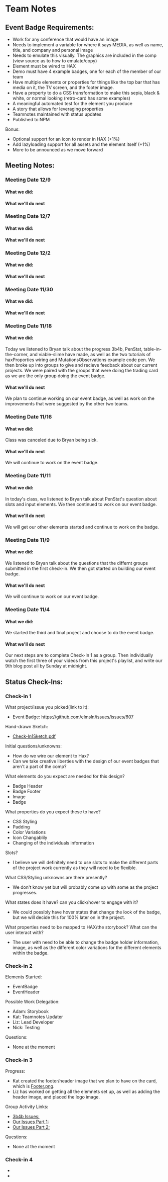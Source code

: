 # Team Notes

## Event Badge Requirements:
- Work for any conference that would have an image
- Needs to implement a variable for where it says MEDIA, as well as name, title, and company and personal image
- Needs to emulate this visually. The graphics are included in the comp (view source as to how to emulate/copy)
- Element must be wired to HAX
- Demo must have 4 example badges, one for each of the member of our team
- Have multiple elements or properties for things like the top bar that has media on it, the TV screen, and the footer image.
- Have a property to do a CSS transformation to make this sepia, black & white, or normal looking (retro-card has some examples)
- A meaningful automated test for the element you produce
- A story that allows for leveraging properties
- Teamnotes maintained with status updates
- Published to NPM

Bonus:
- Optional support for an icon to render in HAX (+1%)
- Add lazyloading support for all assets and the element itself (+1%)
- More to be announced as we move forward

## Meeting Notes:

### Meeting Date 12/9

#### What we did: 


#### What we'll do next


### Meeting Date 12/7

#### What we did: 


#### What we'll do next


### Meeting Date 12/2

#### What we did: 


#### What we'll do next


### Meeting Date 11/30

#### What we did: 


#### What we'll do next


### Meeting Date 11/18

#### What we did: 
Today we listened to Bryan talk about the progress 3b4b, PenStat, table-in-the-corner, and viable-slime have made, as well as the two tutorials of haxProporties wiring and MutationsObservations example code pen. We then broke up into groups to give and recieve feedback about our current projects. We were paired with the groups that were doing the trading card as we are the only group doing the event badge.

#### What we'll do next
We plan to continue working on our event badge, as well as work on the improvements that were suggested by the other two teams.

### Meeting Date 11/16

#### What we did:
Class was canceled due to Bryan being sick.

#### What we'll do next
We will continue to work on the event badge.

### Meeting Date 11/11

#### What we did:
In today's class, we listened to Bryan talk about PenStat's question about slots and input elements. We then continued to work on our event badge.

#### What we'll do next
We will get our other elements started and continue to work on the badge.

### Meeting Date 11/9

#### What we did:
We listened to Bryan talk about the questions that the differnt groups submitted in the first check-in. We then got started on building our event badge.

#### What we'll do next
We will continue to work on our event badge.

### Meeting Date 11/4

#### What we did:
We started the third and final project and choose to do the event badge.

#### What we'll do next
Our next steps are to complete Check-In 1 as a group. Then individually watch the first three of your videos from this project's playlist, and write our 9th blog post all by Sunday at midnight.

## Status Check-Ins:

### Check-in 1
What project/issue you picked(link to it):
- Event Badge: https://github.com/elmsln/issues/issues/607

Hand-drawn Sketch:
- [Check-In1Sketch.pdf](https://github.com/runtimeErrorsMadeEasy/Project3/blob/master/Check-In1Sketch.pdf)

Initial questions/unknowns:
- How do we wire our element to Hax?
- Can we take creative liberties with the design of our event badges that aren't a part of the comp?

What elements do you expect are needed for this design?
- Badge Header
- Badge Footer
- Image
- Badge

What properties do you expect these to have?
- CSS Styling
- Padding
- Color Variations
- Icon Changablily 
- Changing of the individuals information

Slots?
- I believe we will definitely need to use slots to make the different parts of the project work currently as they will need to be flexible.

What CSS/Styling unknowns are there presently?
- We don't know yet but will probably come up with some as the project progresses.

What states does it have? can you click/hover to engage with it?
- We could possibly have hover states that change the look of the badge, but we will decide this for 100% later on in the project.

What properties need to be mapped to HAX/the storybook? What can the user interact with?
- The user with need to be able to change the badge holder information, image, as well as the different color variations for the different elements within the badge.

### Check-in 2
Elements Started:
- EventBadge
- EventHeader

Possible Work Delegation:
- Adam: Storybook
- Kat: Teamnotes Updater
- Liz: Lead Developer
- Nick: Testing

Questions:
- None at the moment

### Check-in 3
Progress:
- Kat created the footer/header image that we plan to have on the card, which is [Footer.png](https://github.com/runtimeErrorsMadeEasy/Project3/blob/master/Footer.png).
- Liz has worked on getting all the elemnets set up, as well as adding the header image, and placed the logo image.

Group Activity Links:
- [3b4b Issues:](https://github.com/3B4B/project-3/issues/17)
- [Our Issues Part 1:](https://github.com/runtimeErrorsMadeEasy/Project3/issues/13)
- [Our Issues Part 2:](https://github.com/runtimeErrorsMadeEasy/Project3/issues/15)

Questions:
- None at the moment

### Check-in 4
- 
- 